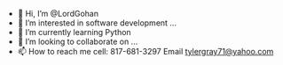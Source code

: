 - 👋 Hi, I’m @LordGohan
- 👀 I’m interested in software development ...
- 🌱 I’m currently learning Python
- 💞️ I’m looking to collaborate on ...
- 📫 How to reach me cell: 817-681-3297 Email tylergray71@yahoo.com

<!---
LordGohan/LordGohan is a ✨ special ✨ repository because its `README.md` (this file) appears on your GitHub profile.
You can click the Preview link to take a look at your changes.
--->
